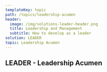 ```yaml
---
templateKey: topic
path: /topics/leadership-acumen
header:
  image: /img/solutions-leader-header.png
  title: Leadership and Management
  subtitle: How to develop as a leader
solution: LEADER
topic: Leadership Acumen
---
```


## LEADER - Leadership Acumen
